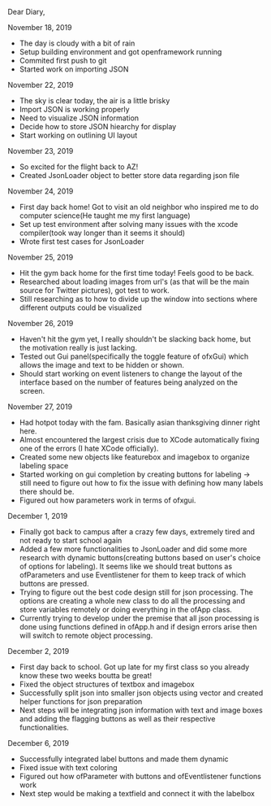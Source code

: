 Dear Diary,

November 18, 2019
- The day is cloudy with a bit of rain
- Setup building environment and got openframework running
- Commited first push to git
- Started work on importing JSON

November 22, 2019
- The sky is clear today, the air is a little brisky
- Import JSON is working properly
- Need to visualize JSON information
- Decide how to store JSON hiearchy for display
- Start working on outlining UI layout

November 23, 2019
- So excited for the flight back to AZ!
- Created JsonLoader object to better store data regarding json file

November 24, 2019
- First day back home! Got to visit an old neighbor who inspired me to do computer science(He taught me my first language)
- Set up test environment after solving many issues with the xcode compiler(took way longer than it seems it should)
- Wrote first test cases for JsonLoader

November 25, 2019
- Hit the gym back home for the first time today! Feels good to be back.
- Researched about loading images from url's (as that will be the main source for Twitter pictures), got test to work.
- Still researching as to how to divide up the window into sections where different outputs could be visualized

November 26, 2019
- Haven't hit the gym yet, I really shouldn't be slacking back home, but the motivation really is just lacking.
- Tested out Gui panel(specifically the toggle feature of ofxGui) which allows the image and text to be hidden or shown.
- Should start working on event listeners to change the layout of the interface based on the number of features being analyzed on the screen.

November 27, 2019
- Had hotpot today with the fam. Basically asian thanksgiving dinner right here.
- Almost encountered the largest crisis due to XCode automatically fixing one of the errors (I hate XCode officially).
- Created some new objects like featurebox and imagebox to organize labeling space
- Started working on gui completion by creating buttons for labeling -> still need to figure out how to fix the issue with defining how many labels there should be.
- Figured out how parameters work in terms of ofxgui.

December 1, 2019
- Finally got back to campus after a crazy few days, extremely tired and not ready to start school again
- Added a few more functionalities to JsonLoader and did some more research with dynamic buttons(creating buttons based on user's choice of options for labeling). It seems like we should treat buttons as ofParameters and use Eventlistener for them to keep track of which buttons are pressed.
- Trying to figure out the best code design still for json processing. The options are creating a whole new class to do all the processing and store variables remotely or doing everything in the ofApp class. 
- Currently trying to develop under the premise that all json processing is done using functions defined in ofApp.h and if design errors arise then will switch to remote object processing.

December 2, 2019
- First day back to school. Got up late for my first class so you already know these two weeks boutta be great!
- Fixed the object structures of textbox and imagebox
- Successfully split json into smaller json objects using vector and created helper functions for json preparation
- Next steps will be integrating json information with text and image boxes and adding the flagging buttons as well as their respective functionalities.

December 6, 2019
- Successfully integrated label buttons and made them dynamic
- Fixed issue with text coloring
- Figured out how ofParameter with buttons and ofEventlistener functions work
- Next step would be making a textfield and connect it with the labelbox

